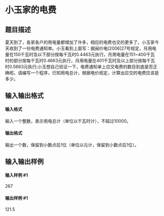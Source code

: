 
# 小玉家的电费
## 题目描述
夏天到了，各家各户的用电量都增加了许多，相应的电费也交的更多了。小玉家今天收到了一份电费通知单。小玉看到上面写：据闽价电[2006]27号规定，月用电量在150千瓦时及以下部分按每千瓦时0.4463元执行，月用电量在151~400千瓦时的部分按每千瓦时0.4663元执行，月用电量在401千瓦时及以上部分按每千瓦时0.5663元执行;小玉想自己验证一下，电费通知单上应交电费的数目到底是否正确呢。请编写一个程序，已知用电总计，根据电价规定，计算出应交的电费应该是多少。

## 输入输出格式
#### 输入格式

输入一个整数，表示用电总计（单位以千瓦时计），不超过10000。

#### 输出格式

输出一个数，保留到小数点后1位（单位以元计，保留到小数点后1位）。

## 输入输出样例
#### 输入样例 #1
267
#### 输出样例 #1
121.5
